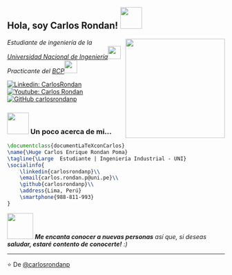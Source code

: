<h2> Hola, soy Carlos Rondan! <img src="https://media.giphy.com/media/mGcNjsfWAjY5AEZNw6/giphy.gif" width="50"></h2>
<img align='right' src="https://media.giphy.com/media/M9gbBd9nbDrOTu1Mqx/giphy.gif" width="230">
<p><em>Estudiante de ingeniería de la <a href="http://www.uni.edu.pe">Universidad Nacional de Ingeniería</a><img src="https://media.giphy.com/media/fYSnHlufseco8Fh93Z/giphy.gif" width="30"></br>Practicante del  <a href="https://www.viabcp.com/">BCP</a><img src="https://media.giphy.com/media/WUlplcMpOCEmTGBtBW/giphy.gif" width="30"> 
</em></p>

[![Linkedin: CarlosRondan](https://img.shields.io/badge/-CarlosRondan-blue?style=flat-square&logo=Linkedin&logoColor=white&link=https://www.linkedin.com/in/carlosrondanp/)](https://www.linkedin.com/in/carlosrondanp/)
[![Youtube: Carlos Rondan](https://img.shields.io/badge/-CarlosRondan-blue?style=flat-square&logo=Linkedin&logoColor=white&link=https://www.linkedin.com/in/carlosrondanp/)](https://www.youtube.com/playlist?list=PLYKR65A34eYptNzV0_maP3Yr8JyPAO9ED)
[![GitHub carlosrondanp](https://img.shields.io/github/followers/carlosrondanp?label=follow&style=social)](https://github.com/carlosrondanp)


### <img src="https://media.giphy.com/media/VgCDAzcKvsR6OM0uWg/giphy.gif" width="50"> Un poco acerca de mi...  

```LaTeX
\documentclass{documentLaTeXconCarlos}
\name{\Huge Carlos Enrique Rondan Poma}
\tagline{\Large  Estudiante | Ingeniería Industrial - UNI}
\socialinfo{
	\linkedin{carlosrondanp}\\
	\email{carlos.rondan.p@uni.pe}\\
	\github{carlosrondanp}\\
	\address{Lima, Perú}
	\smartphone{988-811-993}
}
```

<img src="https://media.giphy.com/media/LnQjpWaON8nhr21vNW/giphy.gif" width="60"> <em><b>Me encanta conocer a nuevas personas</b> así que, si deseas <b>saludar, estaré contento de conocerte!</b> :)</em>

---

⭐️ De [@carlosrondanp](https://github.com/carlosrondanp)
